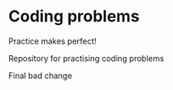 # Coding problems
Practice makes perfect! 

Repository for practising coding problems

Final bad change
